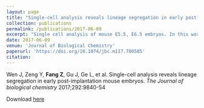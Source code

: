 ```yaml
---
layout: page
title: "Single-cell analysis reveals lineage segregation in early post-implantation mouse embryos"
collection: publications
permalink: /publications/2017-06-09
excerpt: "Single cell analysis of mouse E5.5, E6.5 embryos. In this work, I dissected the embryos and prepared the single cell cDNA libraries." 
date: 2017-06-09
venue: 'Journal of Biological Chemistry'
paperurl: 'https://doi.org/10.1074/jbc.m117.780585'
citation: 
---
```


Wen J, Zeng Y, **Fang Z**, Gu J, Ge L, et al. Single-cell analysis reveals lineage segregation in early post-implantation mouse embryos. *The Journal of biological chemistry* 2017;292:9840-54

Download [here](https://doi.org/10.1074/jbc.m117.780585)